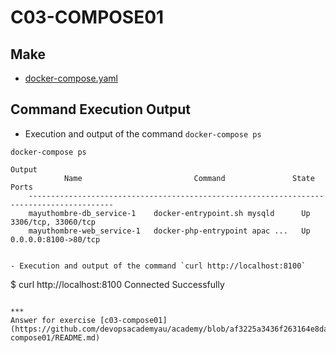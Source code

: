 # C03-COMPOSE01

## Make
- [docker-compose.yaml](docker-compose.yaml)

## Command Execution Output

- Execution and output of the command `docker-compose ps`

```
docker-compose ps

Output
            Name                         Command               State          Ports        
    -----------------------------------------------------------------------------------------
    mayuthombre-db_service-1    docker-entrypoint.sh mysqld      Up      3306/tcp, 33060/tcp 
    mayuthombre-web_service-1   docker-php-entrypoint apac ...   Up      0.0.0.0:8100->80/tcp


- Execution and output of the command `curl http://localhost:8100`

```
$ curl http://localhost:8100
Connected Successfully
```

***
Answer for exercise [c03-compose01](https://github.com/devopsacademyau/academy/blob/af3225a3436f263164e8daebc6bbd1ef3122b900/classes/03class/exercises/c03-compose01/README.md)
